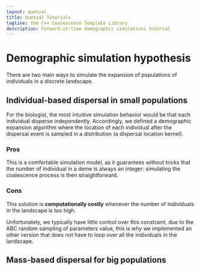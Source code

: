 ```yaml
---
layout: quetzal
title: Quetzal Tutorials
tagline: the C++ Coalescence Template Library
description: Forward-in-time demographic simulations tutorial
---
```


# Demographic simulation hypothesis

There are two main ways to simulate the expansion of populations of individuals
in a discrete landscape.

## Individual-based dispersal in small populations

For the biologist, the most intuitive simulation behavior would be that each individual
disperse independently. Accordingly, we defined a demographic expansion algorithm
where the location of each individual after the dispersal event
is sampled in a distribution (a dispersal location kernel).

### Pros
This is a comfortable simulation model, as it guarantees without tricks that the number of
individual in a deme is always an integer: simulating the coalescence process is then straightforward.

### Cons

This solution is **computationally costly** whenever the number of individuals
in the landscape is too high.

Unfortunately, we typically have little control over this constraint, due to the
ABC random sampling of parameters value, this is why we implemented an other version that does not have to loop over all
the individuals in the landscape.

## Mass-based dispersal for big populations
